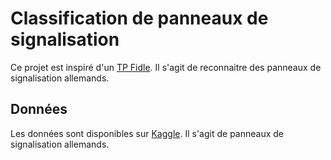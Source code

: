 # Classification de panneaux de signalisation

Ce projet est inspiré d'un [TP Fidle](https://fidle.cnrs.fr/w3/). Il s'agit de reconnaitre des panneaux de signalisation allemands.

## Données

Les données sont disponibles sur [Kaggle](https://www.kaggle.com/datasets/meowmeowmeowmeowmeow/gtsrb-german-traffic-sign). Il s'agit de panneaux de signalisation allemands.
